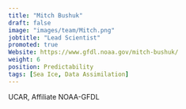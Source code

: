 ```yaml
---
title: "Mitch Bushuk"
draft: false
image: "images/team/Mitch.png"
jobtitle: "Lead Scientist"
promoted: true
Website: https://www.gfdl.noaa.gov/mitch-bushuk/
weight: 6
position: Predictability
tags: [Sea Ice, Data Assimilation]
---
```



UCAR, Affiliate NOAA-GFDL
